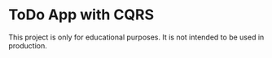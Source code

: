 # ToDo App with CQRS

This project is only for educational purposes. It is not intended to be used in production.